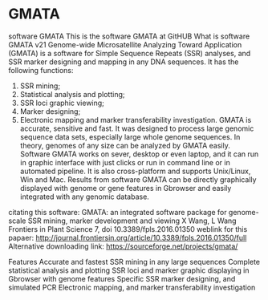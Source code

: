 # GMATA
software GMATA
This is the software GMATA at GitHUB
What is software GMATA v21
Genome-wide Microsatellite Analyzing Toward Application (GMATA) is a software for Simple Sequence Repeats (SSR) analyses, and SSR marker designing and mapping in any DNA sequences. It has the following functions:
1. SSR mining;
2. Statistical analysis and plotting;
3. SSR loci graphic viewing;
4. Marker designing;
5. Electronic mapping and marker transferability investigation.
GMATA is accurate, sensitive and fast. It was designed to process large genomic sequence data sets, especially large whole genome sequences. In theory, genomes of any size can be analyzed by GMATA easily. Software GMATA works on sever, desktop or even laptop, and it can run in graphic interface with just clicks or run in command line or in automated pipeline. It is also cross-platform and supports Unix/Linux, Win and Mac. Results from software GMATA can be directly graphically displayed with genome or gene features in Gbrowser and easily integrated with any genomic database.

citating this software:
GMATA: an integrated software package for genome-scale SSR mining, marker development and viewing
X Wang, L Wang
Frontiers in Plant Science 7, doi 10.3389/fpls.2016.01350
weblink for this papaer: http://journal.frontiersin.org/article/10.3389/fpls.2016.01350/full
Alternative downloading link: https://sourceforge.net/projects/gmata/


Features
Accurate and fastest SSR mining in any large sequences
Complete statistical analysis and plotting
SSR loci and marker graphic displaying in Gbrowser with genome features
Specific SSR marker designing, and simulated PCR
Electronic mapping, and marker transferability investigation
